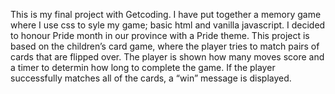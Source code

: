 This is my final project with Getcoding. I have put together a memory game where I use css to syle my game; basic html and vanilla javascript.
I decided to honour Pride month in our province with a Pride theme. 
This project is based on the children’s card game, where the player tries to match pairs of cards that are flipped over. The player is shown how many moves score and a timer to determin how long to complete the game. If the player successfully matches all of the cards, a “win” message is displayed.